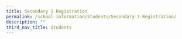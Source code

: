 ```yaml
---
title: Secondary 1 Registration
permalink: /school-information/Students/Secondary-1-Registration/
description: ""
third_nav_title: Students
---
```

